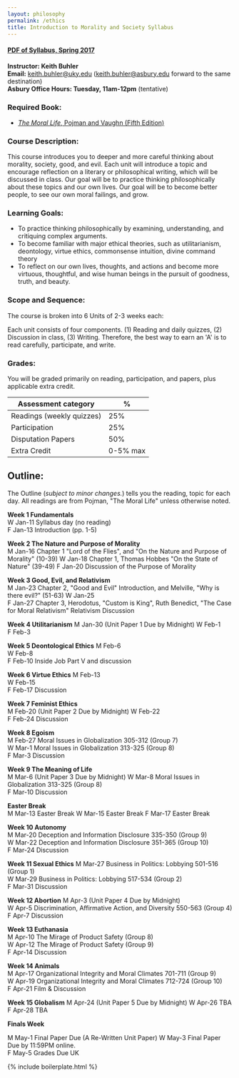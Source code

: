 ```yaml
---
layout: philosophy
permalink: /ethics
title: Introduction to Morality and Society Syllabus
---
```


#### [PDF of Syllabus, Spring 2017](/syllabi/syllabus-introduction-asbury-spring-2017.pdf)    
 
**Instructor: Keith Buhler**     
**Email:** keith.buhler@uky.edu (keith.buhler@asbury.edu forward to the same destination)  
**Asbury Office Hours: Tuesday, 11am-12pm** (tentative)

### Required Book: 

- [*The Moral Life*, Pojman and Vaughn (Fifth Edition)](http://amzn.to/2iFegft)

### Course Description:

This course introduces you to deeper and more careful thinking about morality, society, good, and evil. Each unit will introduce a topic and encourage reflection on a literary or philosophical writing, which will be discussed in class. Our goal will be to practice thinking philosophically about these topics and our own lives. Our goal will be to become better people, to see our own moral failings, and grow. 


### Learning Goals:

* To practice thinking philosophically by examining, understanding, and critiquing complex arguments.
* To become familiar with major ethical theories, such as utilitarianism, deontology, virtue ethics, commonsense intuition, divine command theory
* To reflect on our own lives, thoughts, and actions and become more virtuous, thoughtful, and wise human beings in the pursuit of goodness, truth, and beauty.

### Scope and Sequence:

The course is broken into 6 Units of 2-3 weeks each: 

Each unit consists of four components. (1) Reading and daily quizzes, (2) Discussion in class, (3) Writing. Therefore, the best way to earn an 'A' is to read carefully, participate, and write. 


### Grades:

You will be graded primarily on reading, participation, and papers, plus applicable extra credit.

|  Assessment category                  |  %          |
| --------------------------------------|-------------|
| Readings (weekly quizzes)             | 25%         |  
| Participation                         | 25%         |
| Disputation Papers                    | 50%         |
| Extra Credit                          | 0-5% max    |



## Outline:

The Outline (*subject to minor changes.*) tells you the reading, topic for each day. All readings are from Pojman, "The Moral Life" unless otherwise noted. 


**Week 1 Fundamentals**  
W       Jan-11  Syllabus day (no reading)   
F       Jan-13  Introduction (pp. 1-5) 

**Week 2 The Nature and Purpose of Morality**  
M       Jan-16  Chapter 1 "Lord of the Flies", and "On the Nature and Purpose of Morality" (10-39) 
W       Jan-18  Chapter 1, Thomas Hobbes "On the State of Nature" (39-49)
F       Jan-20  Discussion of the Purpose of Morality

**Week 3 Good, Evil, and Relativism**  
M       Jan-23   Chapter 2, "Good and Evil" Introduction, and Melville, "Why is there evil?" (51-63)
W       Jan-25   
F       Jan-27   Chapter 3, Herodotus, "Custom is King", Ruth Benedict, "The Case for Moral Relativism" Relativism Discussion   

**Week 4 Utilitarianism**
M       Jan-30  (Unit Paper 1 Due by Midnight)
W       Feb-1  
F       Feb-3  

**Week 5 Deontological Ethics**
M       Feb-6  
W       Feb-8  
F       Feb-10  Inside Job Part V and discussion   

**Week 6 Virtue Ethics**
M       Feb-13  
W       Feb-15  
F       Feb-17  Discussion   

**Week 7 Feminist Ethics**  
M       Feb-20  (Unit Paper 2 Due by Midnight)
W       Feb-22  
F       Feb-24  Discussion  


**Week 8 Egoism**  
M       Feb-27  Moral Issues in Globalization 305-312  (Group 7)  
W       Mar-1  Moral Issues in Globalization  313-325 (Group 8)  
F       Mar-3  Discussion  

**Week 9 The Meaning of Life**  
M       Mar-6  (Unit Paper 3 Due by Midnight)
W       Mar-8  Moral Issues in Globalization  313-325 (Group 8)  
F       Mar-10  Discussion    

**Easter Break**  
M     Mar-13 Easter Break
W     Mar-15 Easter Break
F     Mar-17 Easter Break

**Week 10 Autonomy**  
M       Mar-20  Deception and Information Disclosure 335-350  (Group 9)   
W       Mar-22   Deception and Information Disclosure 351-365  (Group 10)   
F       Mar-24   Discussion  

 
**Week 11 Sexual Ethics** 
M       Mar-27   Business in Politics: Lobbying 501-516  (Group 1)  
W       Mar-29   Business in Politics: Lobbying 517-534  (Group 2)  
F       Mar-31  Discussion  

**Week 12  Abortion**
M       Apr-3  (Unit Paper 4 Due by Midnight)  
W       Apr-5  Discrimination, Affirmative Action, and Diversity 550-563  (Group 4)  
F     Apr-7 Discussion

**Week 13 Euthanasia**  
M       Apr-10 The Mirage of Product Safety  (Group 8)    
W       Apr-12  The Mirage of Product Safety  (Group 9)  
F       Apr-14   Discussion

**Week 14 Animals**  
M       Apr-17   Organizational Integrity and Moral Climates 701-711 (Group 9)  
W       Apr-19   Organizational Integrity and Moral Climates 712-724 (Group 10)  
F       Apr-21   Film & Discussion


**Week 15 Globalism**
M     Apr-24 (Unit Paper 5 Due by Midnight)
W     Apr-26 TBA
F     Apr-28 TBA

**Finals Week**

M       May-1  Final Paper Due (A Re-Written Unit Paper)
W       May-3  Final Paper Due by 11:59PM online.    
F       May-5  Grades Due UK    

{% include boilerplate.html %}